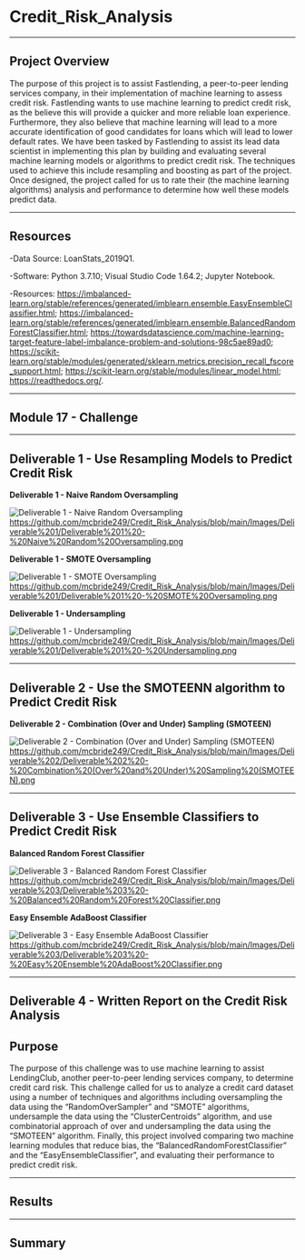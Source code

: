 # Credit_Risk_Analysis

--------------------------------------------------------------------------------------------------------------------------------------------------------------------------------

## **Project Overview**

The purpose of this project is to assist Fastlending, a peer-to-peer lending services company, in their implementation of machine learning to assess credit risk. Fastlending wants to use machine learning to predict credit risk, as the believe this will provide a quicker and more reliable loan experience. Furthermore, they also believe that machine learning will lead to a more accurate identification of good candidates for loans which will lead to lower default rates. We have been tasked by Fastlending to assist its lead data scientist in implementing this plan by building and evaluating several machine learning models or algorithms to predict credit risk. The techniques used to achieve this include resampling and boosting as part of the project. Once designed, the project called for us to rate their (the machine learning algorithms) analysis and performance to determine how well these models predict data.  

---------------------------------------------------------------------------------------------------------------------------------------------------------------------------------

## **Resources**

-Data Source: LoanStats_2019Q1.

-Software: Python 3.7.10; Visual Studio Code 1.64.2; Jupyter Notebook.

-Resources: https://imbalanced-learn.org/stable/references/generated/imblearn.ensemble.EasyEnsembleClassifier.html; https://imbalanced-learn.org/stable/references/generated/imblearn.ensemble.BalancedRandomForestClassifier.html; https://towardsdatascience.com/machine-learning-target-feature-label-imbalance-problem-and-solutions-98c5ae89ad0; https://scikit-learn.org/stable/modules/generated/sklearn.metrics.precision_recall_fscore_support.html; https://scikit-learn.org/stable/modules/linear_model.html; https://readthedocs.org/.

---------------------------------------------------------------------------------------------------------------------------------------------------------------------------------

## **Module 17 - Challenge** 

---------------------------------------------------------------------------------------------------------------------------------------------------------------------------------

## **Deliverable 1 - Use Resampling Models to Predict Credit Risk**  

**Deliverable 1 - Naive Random Oversampling**

![Deliverable 1 - Naive Random Oversampling](https://user-images.githubusercontent.com/92111396/155240559-e3e3292e-3a47-4ee2-aa74-b7f27616c360.png)
https://github.com/mcbride249/Credit_Risk_Analysis/blob/main/Images/Deliverable%201/Deliverable%201%20-%20Naive%20Random%20Oversampling.png


**Deliverable 1 - SMOTE Oversampling**

![Deliverable 1 - SMOTE Oversampling](https://user-images.githubusercontent.com/92111396/155240575-27f80bf4-6f4e-4f0f-b593-f4624f649388.png)
https://github.com/mcbride249/Credit_Risk_Analysis/blob/main/Images/Deliverable%201/Deliverable%201%20-%20SMOTE%20Oversampling.png


**Deliverable 1 - Undersampling**

![Deliverable 1 - Undersampling](https://user-images.githubusercontent.com/92111396/155240586-441cd8ea-cbef-4faf-b573-57f2931e46f2.png)
https://github.com/mcbride249/Credit_Risk_Analysis/blob/main/Images/Deliverable%201/Deliverable%201%20-%20Undersampling.png


---------------------------------------------------------------------------------------------------------------------------------------------------------------------------------

## **Deliverable 2 - Use the SMOTEENN algorithm to Predict Credit Risk**

**Deliverable 2 - Combination (Over and Under) Sampling (SMOTEEN)**

![Deliverable 2 - Combination (Over and Under) Sampling (SMOTEEN)](https://user-images.githubusercontent.com/92111396/155240517-350050c0-a6e8-47ca-a2b0-1c5d13c8cbb8.png)
https://github.com/mcbride249/Credit_Risk_Analysis/blob/main/Images/Deliverable%202/Deliverable%202%20-%20Combination%20(Over%20and%20Under)%20Sampling%20(SMOTEEN).png


---------------------------------------------------------------------------------------------------------------------------------------------------------------------------------

## **Deliverable 3 - Use Ensemble Classifiers to Predict Credit Risk**

**Balanced Random Forest Classifier**

![Deliverable 3 - Balanced Random Forest Classifier](https://user-images.githubusercontent.com/92111396/155334944-445916b0-ec1d-4c5a-a6cf-292d41e2b201.png)
https://github.com/mcbride249/Credit_Risk_Analysis/blob/main/Images/Deliverable%203/Deliverable%203%20-%20Balanced%20Random%20Forest%20Classifier.png


**Easy Ensemble AdaBoost Classifier**

![Deliverable 3 - Easy Ensemble AdaBoost Classifier](https://user-images.githubusercontent.com/92111396/155334981-6f969c33-0480-4ef0-8a5a-057d95431193.png)
https://github.com/mcbride249/Credit_Risk_Analysis/blob/main/Images/Deliverable%203/Deliverable%203%20-%20Easy%20Ensemble%20AdaBoost%20Classifier.png


---------------------------------------------------------------------------------------------------------------------------------------------------------------------------------

## **Deliverable 4 - Written Report on the Credit Risk Analysis**

## **Purpose**

The purpose of this challenge was to use machine learning to assist LendingClub, another peer-to-peer lending services company, to determine credit card risk. This challenge called for us to analyze a credit card dataset using a number of techniques and algorithms including oversampling the data using the “RandomOverSampler” and “SMOTE” algorithms, undersample the data using the “ClusterCentroids” algorithm, and use combinatorial approach of over and undersampling the data using the “SMOTEEN” algorithm. Finally, this project involved comparing two machine learning modules that reduce bias, the “BalancedRandomForestClassifier” and the “EasyEnsembleClassifier”, and evaluating their performance to predict credit risk.


---------------------------------------------------------------------------------------------------------------------------------------------------------------------------------

## **Results**






---------------------------------------------------------------------------------------------------------------------------------------------------------------------------------

## **Summary**


